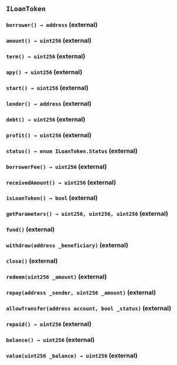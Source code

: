 ## `ILoanToken`






### `borrower() → address` (external)





### `amount() → uint256` (external)





### `term() → uint256` (external)





### `apy() → uint256` (external)





### `start() → uint256` (external)





### `lender() → address` (external)





### `debt() → uint256` (external)





### `profit() → uint256` (external)





### `status() → enum ILoanToken.Status` (external)





### `borrowerFee() → uint256` (external)





### `receivedAmount() → uint256` (external)





### `isLoanToken() → bool` (external)





### `getParameters() → uint256, uint256, uint256` (external)





### `fund()` (external)





### `withdraw(address _beneficiary)` (external)





### `close()` (external)





### `redeem(uint256 _amount)` (external)





### `repay(address _sender, uint256 _amount)` (external)





### `allowTransfer(address account, bool _status)` (external)





### `repaid() → uint256` (external)





### `balance() → uint256` (external)





### `value(uint256 _balance) → uint256` (external)






